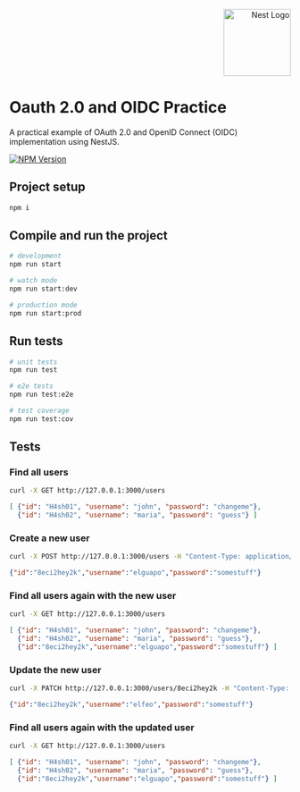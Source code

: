<p align="right">
  <a href="http://nestjs.com/" target="blank"><img src="https://nestjs.com/img/logo-small.svg" width="120" alt="Nest Logo" /></a>
</p>

# Oauth 2.0 and OIDC Practice
A practical example of OAuth 2.0 and OpenID Connect (OIDC) implementation using NestJS.

<a href="https://www.npmjs.com/~nestjscore" target="_blank"><img src="https://img.shields.io/npm/v/@nestjs/core.svg" alt="NPM Version" /></a>

## Project setup

```bash
npm i
```

## Compile and run the project

```bash
# development
npm run start

# watch mode
npm run start:dev

# production mode
npm run start:prod
```

## Run tests

```bash
# unit tests
npm run test

# e2e tests
npm run test:e2e

# test coverage
npm run test:cov
```

## Tests

### Find all users
```bash
curl -X GET http://127.0.0.1:3000/users
```

```json
[ {"id": "H4sh01", "username": "john", "password": "changeme"},
  {"id": "H4sh02", "username": "maria", "password": "guess"} ]
```

### Create a new user
```bash
curl -X POST http://127.0.0.1:3000/users -H "Content-Type: application/json" -d '{"username":"elguapo","password":"somestuff"}'
```
```json
{"id":"8eci2hey2k","username":"elguapo","password":"somestuff"}
```

### Find all users again with the new user
```bash
curl -X GET http://127.0.0.1:3000/users
```
```json
[ {"id": "H4sh01", "username": "john", "password": "changeme"},
  {"id": "H4sh02", "username": "maria", "password": "guess"},
  {"id":"8eci2hey2k","username":"elguapo","password":"somestuff"} ]
```

### Update the new user
```bash
curl -X PATCH http://127.0.0.1:3000/users/8eci2hey2k -H "Content-Type: application/json" -d '{"username":"elfeo"}'                         
```
```json
{"id":"8eci2hey2k","username":"elfeo","password":"somestuff"}
```

### Find all users again with the updated user
```bash
curl -X GET http://127.0.0.1:3000/users
```
```json
[ {"id": "H4sh01", "username": "john", "password": "changeme"},
  {"id": "H4sh02", "username": "maria", "password": "guess"},
  {"id":"8eci2hey2k","username":"elguapo","password":"somestuff"} ]
```